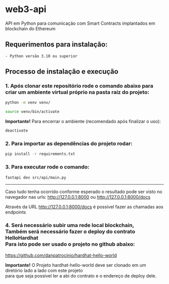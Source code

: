 # web3-api
API em Python para comunicação com Smart Contracts implantados em blockchain do Ethereum

## Requerimentos para instalação:
    - Python versão 3.10 ou superior

## Processo de instalação e execução
### 1. Após clonar este repositório rode o comando abaixo para criar um ambiente virtual próprio na pasta raiz do projeto:

```sh
python -m venv venv/
```

```sh
source venv/bin/activate
```

**Importante!** Para encerrar o ambiente (recomendado após finalizar o uso):

```sh
deactivate
```

### 2. Para importar as dependências do projeto rodar:

```sh
pip install -r requirements.txt
```

### 3. Para executar rode o comando:

```sh
fastapi dev src/api/main.py
```

---
Caso tudo tenha ocorrido conforme esperado o resultado pode ser visto no navegador nas urls: http://127.0.0.1:8000 ou http://127.0.0.1:8000/docs

Através da URL http://127.0.0.1:8000/docs é possível fazer as chamadas aos endpoints

### 4. Será necessário subir uma rede local blockchain, <br>Também será necessário fazer o deploy do contrato HelloHardhat<br>Para isto pode ser usado o projeto no github abaixo:

https://github.com/danpatrocinio/hardhat-hello-world

**Importante!** O Projeto hardhat-hello-world deve ser clonado em um diretório lado a lado com este projeto<br>
para que seja possível ler a abi do contrato e o endereço de deploy dele.

